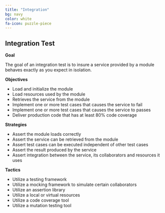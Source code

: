 ```yaml
---
title: "Integration"
bg: navy
color: white
fa-icon: puzzle-piece
---
```


## Integration Test

**Goal**

The goal of an integration test is to insure a service provided by a module behaves exactly as you expect in isolation.

**Objectives**

* Load and initialize the module
* Load resources used by the module
* Retrieves the service from the module
* Implement one or more test cases that causes the service to fail
* Implement one or more test cases that causes the service to passes
* Deliver production code that has at least 80% code coverage

**Strategies**

* Assert the module loads correctly
* Assert the service can be retrieved from the module
* Assert test cases can be executed independent of other test cases
* Assert the result produced by the service
* Assert integration between the service, its collaborators and resources it uses

**Tactics**

* Utilize a testing framework
* Utilize a mocking framework to simulate certain collaborators
* Utilize an assertion library
* Utilize a local or virtual resources
* Utilize a code coverage tool
* Utilize a mutation testing tool
